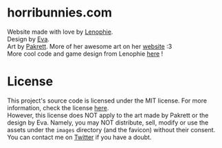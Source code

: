 # horribunnies.com
Website made with love by [Lenophie](https://twitter.com/lenophie).  
Design by [Eva](https://twitter.com/wst_eva).  
Art by [Pakrett](https://twitter.com/himeija). More of her awesome art on her [website](https://himeija.com/) :3  
More cool code and game design from Lenophie [here](https://github.com/Lenophie) !

# License
This project's source code is licensed under the MIT license. For more information, check the license [here](./LICENSE).  
However, this license does NOT apply to the art made by Pakrett or the design by Eva. Namely, you may NOT distribute, sell, modify or use the assets under the `images` directory (and the favicon) without their consent.  
You can contact me on [Twitter](https://twitter.com/Lenophie) if you have a doubt.